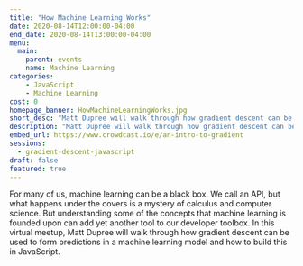 ```yaml
---
title: "How Machine Learning Works"
date: 2020-08-14T12:00:00-04:00
end_date: 2020-08-14T13:00:00-04:00
menu:
  main:
    parent: events
    name: Machine Learning
categories:
    - JavaScript
    - Machine Learning
cost: 0
homepage_banner: HowMachineLearningWorks.jpg
short_desc: "Matt Dupree will walk through how gradient descent can be used to form predictions in a machine learning models."
description: "Matt Dupree will walk through how gradient descent can be used to form predictions in a machine learning model and how to build this in JavaScript."
embed_url: https://www.crowdcast.io/e/an-intro-to-gradient
sessions:
  - gradient-descent-javascript
draft: false
featured: true
---
```


For many of us, machine learning can be a black box. We call an API, but what happens under the covers is a mystery of calculus and computer science. But understanding some of the concepts that machine learning is founded upon can add yet another tool to our developer toolbox. In this virtual meetup, Matt Dupree will walk through how gradient descent can be used to form predictions in a machine learning model and how to build this in JavaScript.